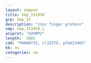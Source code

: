 ```yaml
---
layout: smgene
title: Smp_151950
grp: Smp_15
description: "zinc finger protein"
smp: Smp_151950.1
uniprot: "G4VRP2"
length:  1005
cdd: "PHA00733, cl22375, pfam13465"
kk: ns
categories: sm
---
```

